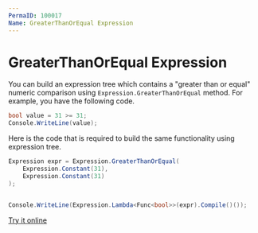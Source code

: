 ```yaml
---
PermaID: 100017
Name: GreaterThanOrEqual Expression
---
```


# GreaterThanOrEqual Expression

You can build an expression tree which contains a "greater than or equal" numeric comparison using `Expression.GreaterThanOrEqual` method. For example, you have the following code.

```csharp
bool value = 31 >= 31;
Console.WriteLine(value);
```

Here is the code that is required to build the same functionality using expression tree. 

```csharp
Expression expr = Expression.GreaterThanOrEqual(
    Expression.Constant(31),
    Expression.Constant(31)
);


Console.WriteLine(Expression.Lambda<Func<bool>>(expr).Compile()());
```

[Try it online](https://dotnetfiddle.net/1EHGib)